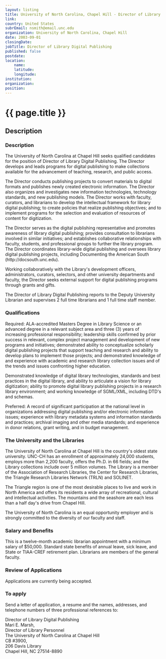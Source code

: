```yaml
---
layout: listing
title: University of North Carolina, Chapel Hill - Director of Library Digital Publishing
link:
country: United States
subrEmail: nsmith@email.unc.edu
organization: University of North Carolina, Chapel Hill 
date: 2003-09-01
closingDate: 
jobTitle: Director of Library Digital Publishing
published: false
postdate:
location:
	name: 
	latitude: 
	longitude: 
institution: 
organization: 
position: 
--- 
```



# {{ page.title }}

## Description


<h3>Description</h3>

<p>The University of North Carolina at Chapel Hill seeks qualified candidates for the position of Director of Library Digital Publishing.   The Director develops and leads programs for digital publishing to make collections available for the advancement of teaching, research, and public access.</p>

<p>The Director conducts publishing projects to convert materials to digital formats and publishes newly created electronic information.  The Director also organizes and investigates new information technologies, technology standards, and new publishing models.  The Director works with faculty, curators, and librarians to develop the intellectual framework for library digital publishing; to create policies that realize publishing objectives; and to implement programs for the selection and evaluation of resources of content for digitization.</p>

<p>The Director serves as the digital publishing representative and promotes awareness of library digital publishing; provides consultation to librarians involved in similar initiatives; and establishes collaborative relationships with faculty, students, and professional groups to further the library program.  The Director coordinates library-wide digital publishing and oversees library digital publishing projects, including Documenting the American South (http://docsouth.unc.edu).</p>

<p>Working collaboratively with the Library's development officers, administrators, curators, selectors, and other university departments and faculty, the Director seeks external support for digital publishing programs through grants and gifts.</p>

<p>The Director of Library Digital Publishing reports to the Deputy University Librarian and supervises 2 full time librarians and 1 full time staff member.</p>



<h3>Qualifications</h3>

<p>Required: ALA-accredited Masters Degree in Library Science or an advanced degree in a relevant subject area and three (3) years of increasing professional responsibility; leadership skills confirmed by prior success in relevant, complex project management and development of new programs and initiatives; demonstrated ability to conceptualize scholarly digital publishing projects that support teaching and research and ability to develop plans to implement those projects; and demonstrated knowledge of and experience with academic and research library collection issues and of the trends and issues confronting higher education.</p>

<p>Demonstrated knowledge of digital library technologies, standards and best practices in the digital library, and ability to articulate a vision for library digitization; ability to promote digital library publishing projects in a research library environment; and working knowledge of SGML/XML, including DTD's and schemas.</p>

<p>Preferred: A record of significant participation at the national level in organizations addressing digital publishing and/or electronic information issues; experience with library metadata systems and information standards and practices; archival imaging and other media standards; and experience in donor relations, grant writing, and in budget management.</p>

<h3>The University and the Libraries</h3>

<p>The University of North Carolina at Chapel Hill is the country's oldest state university.  UNC-CH has an enrollment of approximately 24,000 students, employs more than 2,200 faculty, offers the Ph.D. in 66 fields; and the Library collections include over 5 million volumes.  The Library is a member of the Association of Research Libraries, the Center for Research Libraries, the Triangle Research Libraries Network (TRLN) and SOLINET.</p>

<p>The Triangle region is one of the most desirable places to live and work in North America and offers its residents a wide array of recreational, cultural and intellectual activities. The mountains and the seashore are each less than a half day's drive from Chapel Hill.</p>

<p>The University of North Carolina is an equal opportunity employer and is strongly committed to the diversity of our faculty and staff.</p>

<h3>Salary and Benefits</h3>

<p>This is a twelve-month academic librarian appointment with a minimum salary of $50,000.  Standard state benefits of annual leave, sick leave, and State or TIAA-CREF retirement plan.  Librarians are members of the general faculty.</p>

<h3>Review of Applications</h3>

<p>Applications are currently being accepted.</p>
<h3>To apply</h3>

<p>Send a letter of application, a resume and the names, addresses, and telephone numbers of three professional references to:</p>

<p>Director of Library Digital Publishing <br/>Mari E. Marsh, <br/>Director of Library Personnel <br/>The University of North Carolina at Chapel Hill <br/>CB #3900, <br/>206 Davis Library <br/>Chapel Hill, NC 27514-8890</p>
